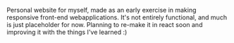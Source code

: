 Personal website for myself, made as an early exercise in making responsive front-end webapplications.
It's not entirely functional, and much is just placeholder for now. 
Planning to re-make it in react soon and improving it with the things I've learned :)
